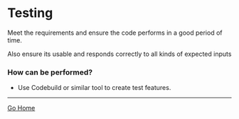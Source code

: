 # Testing

Meet the requirements and ensure the code performs in a good period of time.

Also ensure its usable and responds correctly to all kinds of expected inputs

### How can be performed?

- Use Codebuild or similar tool to create test features.

---------------
[Go Home](../README.md)